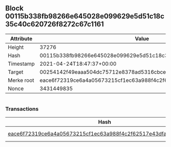## Block 00115b338fb98266e645028e099629e5d51c18c35c40c620726f8272c67c1161

Attribute | Value
--- | ---
Height | 37276
Hash | 00115b338fb98266e645028e099629e5d51c18c35c40c620726f8272c67c1161
Timestamp | 2021-04-24T18:47:37+00:00
Target | 00254142f49eaaa504dc75712e8378ad5316cbcead634704b3734b6271167cc4
Merke root | eace6f72319ce6a4a05673215cf1ec63a988f4c2f62517e43dfacefb5e6f4c4d
Nonce | 3431449835

```

```

### Transactions

Hash | Amount
--- | ---
[eace6f72319ce6a4a05673215cf1ec63a988f4c2f62517e43dfacefb5e6f4c4d](eace6f72319ce6a4a05673215cf1ec63a988f4c2f62517e43dfacefb5e6f4c4d.md) | 10.00000000 SKEPTI 
